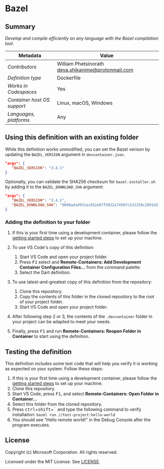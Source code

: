 # Bazel

## Summary

*Develop and compile efficiently on any language with the Bazel compilation tool.*

| Metadata | Value |  
|----------|-------|
| *Contributors* | William Phetsinorath <deva.shikanime@protonmail.com> |
| *Definition type* | Dockerfile |
| *Works in Codespaces* | Yes |
| *Container host OS support* | Linux, macOS, Windows |
| *Languages, platforms* | Any |

## Using this definition with an existing folder

While this definition works unmodified, you can set the Bazel verison by updating the `BAZEL_VERSION` argument in `devcontainer.json`.

```json
"args": {
   "BAZEL_VERSION": "3.4.1"
}
```

Optionally, you can validate the SHA256 checksum for `bazel-installer.sh` by adding it to the `BAZEL_DOWNLOAD_SHA` argument:

```json
"args": {
   "BAZEL_VERSION": "3.4.1",
   "BAZEL_DOWNLOAD_SHA": "9808adad931ac652e8ff5022a74507c532250c2091d21d6aebc7064573669cc5"
}
```

### Adding the definition to your folder

1. If this is your first time using a development container, please follow the [getting started steps](https://aka.ms/vscode-remote/containers/getting-started) to set up your machine.

2. To use VS Code's copy of this definition:
   1. Start VS Code and open your project folder.
   2. Press <kbd>F1</kbd> select and **Remote-Containers: Add Development Container Configuration Files...** from the command palette.
   3. Select the Dart definition.

3. To use latest-and-greatest copy of this definition from the repository:
   1. Clone this repository.
   2. Copy the contents of this folder in the cloned repository to the root of your project folder.
   3. Start VS Code and open your project folder.

4. After following step 2 or 3, the contents of the `.devcontainer` folder in your project can be adapted to meet your needs.

5. Finally, press <kbd>F1</kbd> and run **Remote-Containers: Reopen Folder in Container** to start using the definition.

## Testing the definition

This definition includes some test code that will help you verify it is working as expected on your system. Follow these steps:

1. If this is your first time using a development container, please follow the [getting started steps](https://aka.ms/vscode-remote/containers/getting-started) to set up your machine.
2. Clone this repository.
3. Start VS Code, press <kbd>F1</kbd>, and select **Remote-Containers: Open Folder in Container...**
4. Select this folder from the cloned repository.
5. Press <kbd>ctrl</kbd>+<kbd>shift</kbd>+<kbd>\`</kbd> and type the following command to verify installation: `bazel run //test-project:hello-world`
6. You should see "Hello remote world!" in the Debug Console after the program executes.

## License

Copyright (c) Microsoft Corporation. All rights reserved.

Licensed under the MIT License. See [LICENSE](https://github.com/Microsoft/vscode-dev-containers/blob/master/LICENSE).